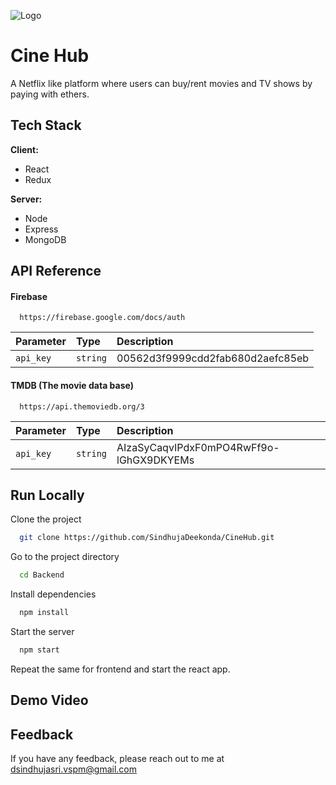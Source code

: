 
![Logo](https://styles.redditmedia.com/t5_2xejzr/styles/mobileBannerImage_auzwvg8dz0q51.png)


# Cine Hub

A Netflix like platform where users can buy/rent movies and TV shows by paying with ethers.
## Tech Stack

**Client:** 
+ React
+ Redux

**Server:** 
+ Node 
+ Express
+ MongoDB


## API Reference

#### Firebase

```http
  https://firebase.google.com/docs/auth
```

| Parameter | Type     | Description                |
| :-------- | :------- | :------------------------- |
| `api_key` | `string` | 00562d3f9999cdd2fab680d2aefc85eb |

#### TMDB (The movie data base)

```http
  https://api.themoviedb.org/3
```

| Parameter | Type     | Description                |
| :-------- | :------- | :------------------------- |
| `api_key` | `string` | AIzaSyCaqvIPdxF0mPO4RwFf9o-lGhGX9DKYEMs |






## Run Locally

Clone the project

```bash
  git clone https://github.com/SindhujaDeekonda/CineHub.git
```

Go to the project directory

```bash
  cd Backend
```

Install dependencies

```bash
  npm install
```

Start the server

```bash
  npm start
```
Repeat the same for frontend and start the react app.


## Demo Video

## Feedback

If you have any feedback, please reach out to me at dsindhujasri.vspm@gmail.com


